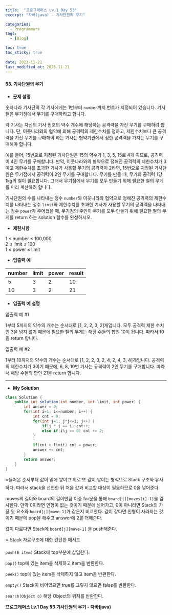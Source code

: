 ```yaml
---
title:  "프로그래머스 Lv.1 Day 53"
excerpt: "자바(java) - 기사단원의 무기"

categories:
  - Programmers
tags:
  - [Blog]

toc: true
toc_sticky: true
 
date: 2023-11-21
last_modified_at: 2023-11-21
---
```


#### 53. 기사단원의 무기

- **문제 설명** 

숫자나라 기사단의 각 기사에게는 1번부터 `number`까지 번호가 지정되어 있습니다. 기사들은 무기점에서 무기를 구매하려고 합니다.

각 기사는 자신의 기사 번호의 약수 개수에 해당하는 공격력을 가진 무기를 구매하려 합니다. 단, 이웃나라와의 협약에 의해 공격력의 제한수치를 정하고, 제한수치보다 큰 공격력을 가진 무기를 구매해야 하는 기사는 협약기관에서 정한 공격력을 가지는 무기를 구매해야 합니다.

예를 들어, 15번으로 지정된 기사단원은 15의 약수가 1, 3, 5, 15로 4개 이므로, 공격력이 4인 무기를 구매합니다. 만약, 이웃나라와의 협약으로 정해진 공격력의 제한수치가 3이고 제한수치를 초과한 기사가 사용할 무기의 공격력이 2라면, 15번으로 지정된 기사단원은 무기점에서 공격력이 2인 무기를 구매합니다. 무기를 만들 때, 무기의 공격력 1당 1kg의 철이 필요합니다. 그래서 무기점에서 무기를 모두 만들기 위해 필요한 철의 무게를 미리 계산하려 합니다.

기사단원의 수를 나타내는 정수 `number`와 이웃나라와 협약으로 정해진 공격력의 제한수치를 나타내는 정수 `limit`와 제한수치를 초과한 기사가 사용할 무기의 공격력을 나타내는 정수 `power`가 주어졌을 때, 무기점의 주인이 무기를 모두 만들기 위해 필요한 철의 무게를 return 하는 solution 함수를 완성하시오.


- **제한사항**

1 ≤ number ≤ 100,000  
2 ≤ limit ≤ 100  
1 ≤ power ≤ limit

- **입출력 예**

<table class="table">
        <thead><tr>
<th>number</th>
<th>limit</th>
<th>power</th>
<th>result</th>
</tr>
</thead>
        <tbody><tr>
<td>5</td>
<td>3</td>
<td>2</td>
<td>10</td>
</tr>
<tr>
<td>10</td>
<td>3</td>
<td>2</td>
<td>21</td>
</tr>
</tbody>
      </table>

- **입출력 예 설명**

입출력 예 #1

1부터 5까지의 약수의 개수는 순서대로 [1, 2, 2, 3, 2]개입니다. 모두 공격력 제한 수치인 3을 넘지 않기 때문에 필요한 철의 무게는 해당 수들의 합인 10이 됩니다. 따라서 10을 return 합니다.

입출력 예 #2

1부터 10까지의 약수의 개수는 순서대로 [1, 2, 2, 3, 2, 4, 2, 4, 3, 4]개입니다. 공격력의 제한수치가 3이기 때문에, 6, 8, 10번 기사는 공격력이 2인 무기를 구매합니다. 따라서 해당 수들의 합인 21을 return 합니다.

---

- **My Solution**

```java
class Solution {
    public int solution(int number, int limit, int power) {
        int answer = 0;
        for(int i=1; i<=number; i++) {
            int cnt = 0;
            for(int j=1; j*j<=i; j++) {
                if(j * j == i) cnt++;
                else if(i%j == 0) cnt += 2;
            }
            
            if(cnt > limit) cnt = power;
            answer += cnt;
        }
        return answer;
    }
}
```

⭐들어온 순서부터 값이 밑에 쌓이고 위로 또 값이 쌓이는 형식으로 Stack 구조와 유사하다. 따라서 stack을 선언한 뒤 처음 값과 비교할 대상이 필요하므로 0을 넣어준다.

moves의 길이와 board의 길이만큼 이중 for문을 통해 `board[j][moves[i]-1]`을 검사한다. 만약 0이라면 인형이 없는 것이기 때문에 넘어가고, 0이 아니라면 Stack의 가장 윗 요소와 `board[j][move-1]`가 같은지 비교한다. 값이 같다면 인형이 사라지는 것이기 때문에 pop을 해주고 answer에 2를 더해준다.

값이 다르다면 Stack에 `board[j][move-1]` 을 push해준다.

⭐ Stack 자료구조에 대한 간단한 메서드

`push(E item)` Stack에 top부분에 삽입한다.

`pop()` top에 있는 item을 삭제하고 item을 반환한다.

`peek()` top에 있는 item을 삭제하지 않고 item을 반환한다.

`empty()` Stack이 비어있으면 true를 그렇지 않으면 false를 반환한다.

`search(Object o)` 해당 Object의 위치를 반환한다.


**프로그래머스 Lv.1 Day 53 기사단원의 무기 - 자바(java)**